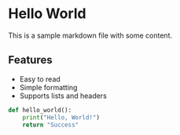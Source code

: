 # Hello World

This is a sample markdown file with some content.

## Features

- Easy to read
- Simple formatting
- Supports lists and headers

```python
def hello_world():
    print("Hello, World!")
    return "Success"
